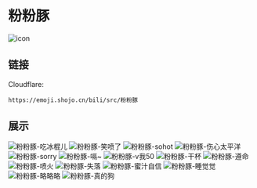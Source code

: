 # 粉粉豚
![icon](https://emoji.shojo.cn/bili/src/粉粉豚/icon.png)
## 链接
Cloudflare:
```
https://emoji.shojo.cn/bili/src/粉粉豚
```
## 展示
![粉粉豚-吃冰棍儿](https://emoji.shojo.cn/bili/src/粉粉豚/粉粉豚-吃冰棍儿.png)
![粉粉豚-笑喷了](https://emoji.shojo.cn/bili/src/粉粉豚/粉粉豚-笑喷了.png)
![粉粉豚-sohot](https://emoji.shojo.cn/bili/src/粉粉豚/粉粉豚-sohot.png)
![粉粉豚-伤心太平洋](https://emoji.shojo.cn/bili/src/粉粉豚/粉粉豚-伤心太平洋.png)
![粉粉豚-sorry](https://emoji.shojo.cn/bili/src/粉粉豚/粉粉豚-sorry.png)
![粉粉豚-嗝~](https://emoji.shojo.cn/bili/src/粉粉豚/粉粉豚-嗝~.png)
![粉粉豚-v我50](https://emoji.shojo.cn/bili/src/粉粉豚/粉粉豚-v我50.png)
![粉粉豚-干杯](https://emoji.shojo.cn/bili/src/粉粉豚/粉粉豚-干杯.png)
![粉粉豚-遵命](https://emoji.shojo.cn/bili/src/粉粉豚/粉粉豚-遵命.png)
![粉粉豚-喷火](https://emoji.shojo.cn/bili/src/粉粉豚/粉粉豚-喷火.png)
![粉粉豚-失落](https://emoji.shojo.cn/bili/src/粉粉豚/粉粉豚-失落.png)
![粉粉豚-蜜汁自信](https://emoji.shojo.cn/bili/src/粉粉豚/粉粉豚-蜜汁自信.png)
![粉粉豚-睡觉觉](https://emoji.shojo.cn/bili/src/粉粉豚/粉粉豚-睡觉觉.png)
![粉粉豚-略略略](https://emoji.shojo.cn/bili/src/粉粉豚/粉粉豚-略略略.png)
![粉粉豚-真的狗](https://emoji.shojo.cn/bili/src/粉粉豚/粉粉豚-真的狗.png)
